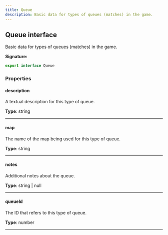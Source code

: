 ```yaml
---
title: Queue
description: Basic data for types of queues (matches) in the game.
---
```


## Queue interface

Basic data for types of queues (matches) in the game.

**Signature:**

```ts
export interface Queue 
```

### Properties

#### description

A textual description for this type of queue.



**Type**: string

---

#### map

The name of the map being used for this type of queue.



**Type**: string

---

#### notes

Additional notes about the queue.



**Type**: string \| null

---

#### queueId

The ID that refers to this type of queue.



**Type**: number

---


